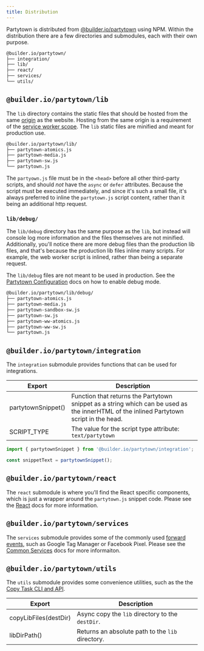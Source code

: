 ```yaml
---
title: Distribution
---
```


Partytown is distributed from [@builder.io/partytown](https://www.npmjs.com/package/@builder.io/partytown) using NPM. Within the distribution there are a few directories and submodules, each with their own purpose.

```bash
@builder.io/partytown/
├── integration/
├── lib/
├── react/
├── services/
└── utils/
```

## `@builder.io/partytown/lib`

The `lib` directory contains the static files that should be hosted from the same [origin](https://developer.mozilla.org/en-US/docs/Glossary/Origin) as the website. Hosting from the same origin is a requirement of the [service worker scope](https://developer.mozilla.org/en-US/docs/Web/API/ServiceWorkerRegistration/scope). The `lib` static files are minified and meant for production use.

```bash
@builder.io/partytown/lib/
├── partytown-atomics.js
├── partytown-media.js
├── partytown-sw.js
└── partytown.js
```

The `partyown.js` file must be in the `<head>` before all other third-party scripts, and should _not_ have the `async` or `defer` attributes. Because the script must be executed immediately, and since it's such a small file, it's always preferred to inline the `partytown.js` script content, rather than it being an additional http request.

### `lib/debug/`

The `lib/debug` directory has the same purpose as the `lib`, but instead will console log more information and the files themselves are not minified. Additionally, you'll notice there are more debug files than the production lib files, and that's because the production lib files inline many scripts. For example, the web worker script is inlined, rather than being a separate request.

The `lib/debug` files are not meant to be used in production. See the [Partytown Configuration](/configuration) docs on how to enable debug mode.

```bash
@builder.io/partytown/lib/debug/
├── partytown-atomics.js
├── partytown-media.js
├── partytown-sandbox-sw.js
├── partytown-sw.js
├── partytown-ww-atomics.js
├── partytown-ww-sw.js
└── partytown.js
```

## `@builder.io/partytown/integration`

The `integration` submodule provides functions that can be used for integrations.

| Export             | Description                                                                                                                             |
| ------------------ | --------------------------------------------------------------------------------------------------------------------------------------- |
| partytownSnippet() | Function that returns the Partytown snippet as a string which can be used as the innerHTML of the inlined Partytown script in the head. |
| SCRIPT_TYPE        | The value for the script type attribute: `text/partytown`                                                                               |

```js
import { partytownSnippet } from '@builder.io/partytown/integration';

const snippetText = partytownSnippet();
```

## `@builder.io/partytown/react`

The `react` submodule is where you'll find the React specific components, which is just a wrapper around the `partytown.js` snippet code. Please see the [React](/react) docs for more information.

## `@builder.io/partytown/services`

The `services` submodule provides some of the commonly used [forward events](/forwarding-events), such as Google Tag Manager or Facebook Pixel. Please see the [Common Services](/common-services) docs for more informaiton.

## `@builder.io/partytown/utils`

The `utils` submodule provides some convenience utilities, such as the the [Copy Task CLI and API](/copy-library-files).

| Export                | Description                                      |
| --------------------- | ------------------------------------------------ |
| copyLibFiles(destDir) | Async copy the `lib` directory to the `destDir`. |
| libDirPath()          | Returns an absolute path to the `lib` directory. |
